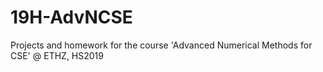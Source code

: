 # 19H-AdvNCSE
Projects and homework for the course 'Advanced Numerical Methods for CSE' @ ETHZ, HS2019
